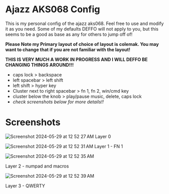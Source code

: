 
# Ajazz AKS068 Config
This is my personal config of the ajazz aks068. Feel free to use and modify it as you need. Some of my defaults DEFFO will not apply to you, but this seems to be a good as base as any for others to jump off of! 

**Please Note my Primary layout of choice of layout is colemak. You may want to change that if you are not familiar with the layout!**

**THIS IS VERY MUCH A WORK IN PROGRESS AND I WILL DEFFO BE CHANGING THINGS AROUND!!!**

- caps lock > backspace
- left spacebar > left shift
- left shift > hyper key
- Cluster next to right spacebar > fn 1, fn 2, win/cmd key
- cluster below the knob > play/pause music, delete, caps lock
- *check screenshots below for more details!!*

# Screenshots
![Screenshot 2024-05-29 at 12 52 27 AM](https://github.com/artsyfriedchicken/aks068-pro-config/assets/100123017/dfc21733-d182-408a-8c0c-281c98488095)
Layer 0


![Screenshot 2024-05-29 at 12 52 31 AM](https://github.com/artsyfriedchicken/aks068-pro-config/assets/100123017/0d4639f2-115a-4c34-bbb0-d71ff0b83b2f)
Layer 1 - FN 1


![Screenshot 2024-05-29 at 12 52 35 AM](https://github.com/artsyfriedchicken/aks068-pro-config/assets/100123017/9e77ebcf-a376-4a40-8b1d-670ba9de2594)

Layer 2 - numpad and macros

  ![Screenshot 2024-05-29 at 12 52 39 AM](https://github.com/artsyfriedchicken/aks068-pro-config/assets/100123017/170d6134-199f-4be8-aa19-fb80e42e280b)

Layer 3 - QWERTY 


  
